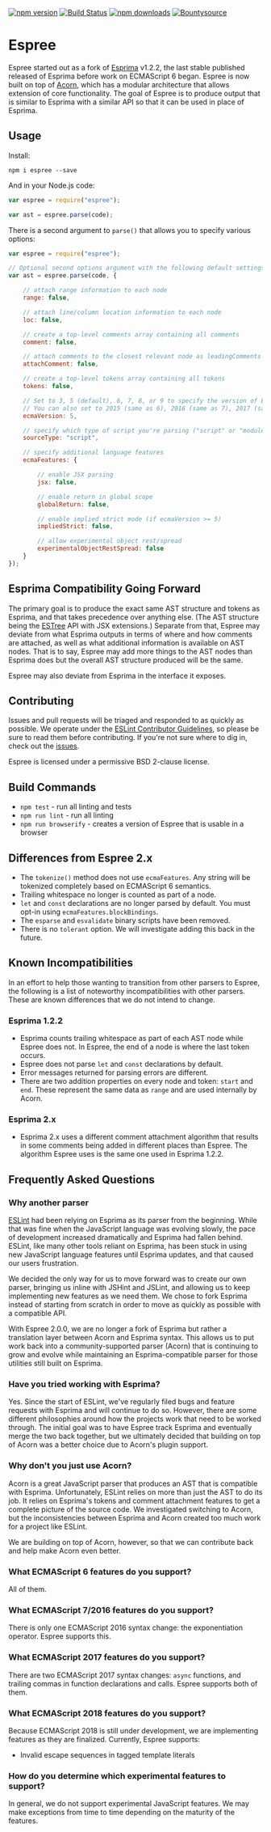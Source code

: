 [![npm version](https://img.shields.io/npm/v/espree.svg)](https://www.npmjs.com/package/espree)
[![Build Status](https://travis-ci.org/eslint/espree.svg?branch=master)](https://travis-ci.org/eslint/espree)
[![npm downloads](https://img.shields.io/npm/dm/espree.svg)](https://www.npmjs.com/package/espree)
[![Bountysource](https://www.bountysource.com/badge/tracker?tracker_id=9348450)](https://www.bountysource.com/trackers/9348450-eslint?utm_source=9348450&utm_medium=shield&utm_campaign=TRACKER_BADGE)

# Espree

Espree started out as a fork of [Esprima](http://esprima.org) v1.2.2, the last stable published released of Esprima before work on ECMAScript 6 began. Espree is now built on top of [Acorn](https://github.com/ternjs/acorn), which has a modular architecture that allows extension of core functionality. The goal of Espree is to produce output that is similar to Esprima with a similar API so that it can be used in place of Esprima.

## Usage

Install:

```
npm i espree --save
```

And in your Node.js code:

```javascript
var espree = require("espree");

var ast = espree.parse(code);
```

There is a second argument to `parse()` that allows you to specify various options:

```javascript
var espree = require("espree");

// Optional second options argument with the following default settings
var ast = espree.parse(code, {

    // attach range information to each node
    range: false,

    // attach line/column location information to each node
    loc: false,

    // create a top-level comments array containing all comments
    comment: false,

    // attach comments to the closest relevant node as leadingComments and trailingComments
    attachComment: false,

    // create a top-level tokens array containing all tokens
    tokens: false,

    // Set to 3, 5 (default), 6, 7, 8, or 9 to specify the version of ECMAScript syntax you want to use.
    // You can also set to 2015 (same as 6), 2016 (same as 7), 2017 (same as 8), or 2018 (same as 9) to use the year-based naming.
    ecmaVersion: 5,

    // specify which type of script you're parsing ("script" or "module")
    sourceType: "script",

    // specify additional language features
    ecmaFeatures: {

        // enable JSX parsing
        jsx: false,

        // enable return in global scope
        globalReturn: false,

        // enable implied strict mode (if ecmaVersion >= 5)
        impliedStrict: false,

        // allow experimental object rest/spread
        experimentalObjectRestSpread: false
    }
});
```

## Esprima Compatibility Going Forward

The primary goal is to produce the exact same AST structure and tokens as Esprima, and that takes precedence over anything else. (The AST structure being the [ESTree](https://github.com/estree/estree) API with JSX extensions.) Separate from that, Espree may deviate from what Esprima outputs in terms of where and how comments are attached, as well as what additional information is available on AST nodes. That is to say, Espree may add more things to the AST nodes than Esprima does but the overall AST structure produced will be the same.

Espree may also deviate from Esprima in the interface it exposes.

## Contributing

Issues and pull requests will be triaged and responded to as quickly as possible. We operate under the [ESLint Contributor Guidelines](http://eslint.org/docs/developer-guide/contributing), so please be sure to read them before contributing. If you're not sure where to dig in, check out the [issues](https://github.com/eslint/espree/issues).

Espree is licensed under a permissive BSD 2-clause license.

## Build Commands

* `npm test` - run all linting and tests
* `npm run lint` - run all linting
* `npm run browserify` - creates a version of Espree that is usable in a browser

## Differences from Espree 2.x

* The `tokenize()` method does not use `ecmaFeatures`. Any string will be tokenized completely based on ECMAScript 6 semantics.
* Trailing whitespace no longer is counted as part of a node.
* `let` and `const` declarations are no longer parsed by default. You must opt-in using `ecmaFeatures.blockBindings`.
* The `esparse` and `esvalidate` binary scripts have been removed.
* There is no `tolerant` option. We will investigate adding this back in the future.

## Known Incompatibilities

In an effort to help those wanting to transition from other parsers to Espree, the following is a list of noteworthy incompatibilities with other parsers. These are known differences that we do not intend to change.

### Esprima 1.2.2

* Esprima counts trailing whitespace as part of each AST node while Espree does not. In Espree, the end of a node is where the last token occurs.
* Espree does not parse `let` and `const` declarations by default.
* Error messages returned for parsing errors are different.
* There are two addition properties on every node and token: `start` and `end`. These represent the same data as `range` and are used internally by Acorn.

### Esprima 2.x

* Esprima 2.x uses a different comment attachment algorithm that results in some comments being added in different places than Espree. The algorithm Espree uses is the same one used in Esprima 1.2.2.

## Frequently Asked Questions

### Why another parser

[ESLint](http://eslint.org) had been relying on Esprima as its parser from the beginning. While that was fine when the JavaScript language was evolving slowly, the pace of development increased dramatically and Esprima had fallen behind. ESLint, like many other tools reliant on Esprima, has been stuck in using new JavaScript language features until Esprima updates, and that caused our users frustration.

We decided the only way for us to move forward was to create our own parser, bringing us inline with JSHint and JSLint, and allowing us to keep implementing new features as we need them. We chose to fork Esprima instead of starting from scratch in order to move as quickly as possible with a compatible API.

With Espree 2.0.0, we are no longer a fork of Esprima but rather a translation layer between Acorn and Esprima syntax. This allows us to put work back into a community-supported parser (Acorn) that is continuing to grow and evolve while maintaining an Esprima-compatible parser for those utilities still built on Esprima.

### Have you tried working with Esprima?

Yes. Since the start of ESLint, we've regularly filed bugs and feature requests with Esprima and will continue to do so. However, there are some different philosophies around how the projects work that need to be worked through. The initial goal was to have Espree track Esprima and eventually merge the two back together, but we ultimately decided that building on top of Acorn was a better choice due to Acorn's plugin support.

### Why don't you just use Acorn?

Acorn is a great JavaScript parser that produces an AST that is compatible with Esprima. Unfortunately, ESLint relies on more than just the AST to do its job. It relies on Esprima's tokens and comment attachment features to get a complete picture of the source code. We investigated switching to Acorn, but the inconsistencies between Esprima and Acorn created too much work for a project like ESLint.

We are building on top of Acorn, however, so that we can contribute back and help make Acorn even better.

### What ECMAScript 6 features do you support?

All of them.

### What ECMAScript 7/2016 features do you support?

There is only one ECMAScript 2016 syntax change: the exponentiation operator. Espree supports this.

### What ECMAScript 2017 features do you support?

There are two ECMAScript 2017 syntax changes: `async` functions, and trailing commas in function declarations and calls. Espree supports both of them.

### What ECMAScript 2018 features do you support?

Because ECMAScript 2018 is still under development, we are implementing features as they are finalized. Currently, Espree supports:

* Invalid escape sequences in tagged template literals

### How do you determine which experimental features to support?

In general, we do not support experimental JavaScript features. We may make exceptions from time to time depending on the maturity of the features.
